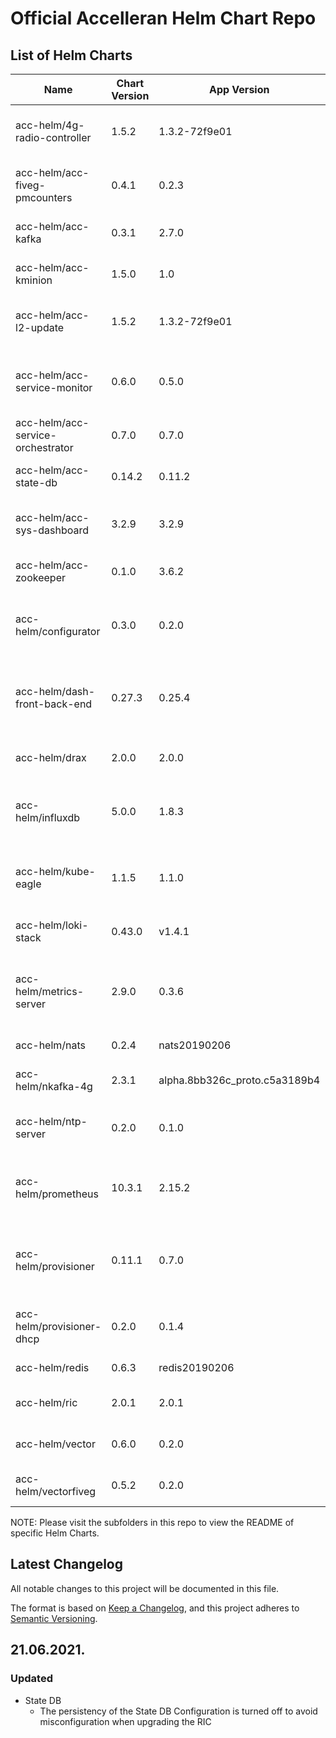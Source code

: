 # Official Accelleran Helm Chart Repo

## List of Helm Charts

| Name  | Chart Version  | App Version  | Description   |
|--- |--- |--- |---  |  
| acc-helm/4g-radio-controller              |  1.5.2             |  1.3.2-72f9e01                     |  The accelleran ORAN RIC Controller |  
| acc-helm/acc-fiveg-pmcounters             |  0.4.1             |  0.2.3                             |  A Helm chart for Accelleran dRAX xApp | 
| acc-helm/acc-kafka                        |  0.3.1             |  2.7.0                             |  A Helm chart for Kubernetes | 
| acc-helm/acc-kminion                      |  1.5.0             |  1.0                               |  A Helm chart for Kubernetes | 
| acc-helm/acc-l2-update                    |  1.5.2             |  1.3.2-72f9e01                     |  A server containing the Layer 2 update file | 
| acc-helm/acc-service-monitor              |  0.6.0             |  0.5.0                             |  The Accelleran dRAX Service Monitor | 
| acc-helm/acc-service-orchestrator         |  0.7.0             |  0.7.0                             |  The dRAX Service Orchestrator | 
| acc-helm/acc-state-db                     |  0.14.2            |  0.11.2                            |  A Helm chart for Kubernetes | 
| acc-helm/acc-sys-dashboard                |  3.2.9             |  3.2.9                             |  Accelleran's System Overview Dashboard | 
| acc-helm/acc-zookeeper                    |  0.1.0             |  3.6.2                             |  A Helm chart for Kubernetes | 
| acc-helm/configurator                     |  0.3.0             |  0.2.0                             |  The configurator of Accelleran dRAX | 
| acc-helm/dash-front-back-end              |  0.27.3            |  0.25.4                            |  Frontend and backend of the Accelleran Dashboard | 
| acc-helm/drax                             |  2.0.0             |  2.0.0                             |  All in one Accelleran dRAX |  
| acc-helm/influxdb                         |  5.0.0             |  1.8.3                             |  Scalable datastore for metrics, events, and rea... |  
| acc-helm/kube-eagle                       |  1.1.5             |  1.1.0                             |  Prometheus exporter for Kubernetes pod & node r... | 
| acc-helm/loki-stack                       |  0.43.0            |  v1.4.1                            |  Loki: like Prometheus, but for logs. | 
| acc-helm/metrics-server                   |  2.9.0             |  0.3.6                             |  Metrics Server is a cluster-wide aggregator of ... | 
| acc-helm/nats                             |  0.2.4             |  nats20190206                      |  Accelleran NATS | 
| acc-helm/nkafka-4g                        |  2.3.1             |  alpha.8bb326c_proto.c5a3189b4     |  A Helm chart for Kubernetes |  
| acc-helm/ntp-server                       |  0.2.0             |  0.1.0                             |  The NTP server for Accelleran cells |  
| acc-helm/prometheus                       |  10.3.1            |  2.15.2                            |  Prometheus is a monitoring system and time seri... | 
| acc-helm/provisioner                      |  0.11.1            |  0.7.0                             |  The Accelleran provisioner for bootstrap files | 
| acc-helm/provisioner-dhcp                 |  0.2.0             |  0.1.4                             |  A DHCP service for Provisioner discovery | 
| acc-helm/redis                            |  0.6.3             |  redis20190206                     |  Accelleran dRAX Redis | 
| acc-helm/ric                              |  2.0.1             |  2.0.1                             |  A Helm chart for Kubernetes | 
| acc-helm/vector                           |  0.6.0             |  0.2.0                             |  A Helm chart for Kubernetes | 
| acc-helm/vectorfiveg                      |  0.5.2             |  0.2.0                             |  A Helm chart for Kubernetes | 

NOTE: Please visit the subfolders in this repo to view the README of specific Helm Charts.

## Latest Changelog

All notable changes to this project will be documented in this file.

The format is based on [Keep a Changelog](https://keepachangelog.com/en/1.0.0/),
and this project adheres to [Semantic Versioning](https://semver.org/spec/v2.0.0.html).

## 21.06.2021.

### Updated

- State DB
    - The persistency of the State DB Configuration is turned off to avoid misconfiguration when upgrading the RIC

